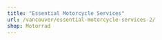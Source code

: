 ```yaml
---
title: "Essential Motorcycle Services"
url: /vancouver/essential-motorcycle-services-2/
shop: Motorrad
---
```

